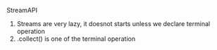 StreamAPI

1. Streams are very lazy, it doesnot starts unless we declare terminal operation
2. .collect() is one of the terminal operation